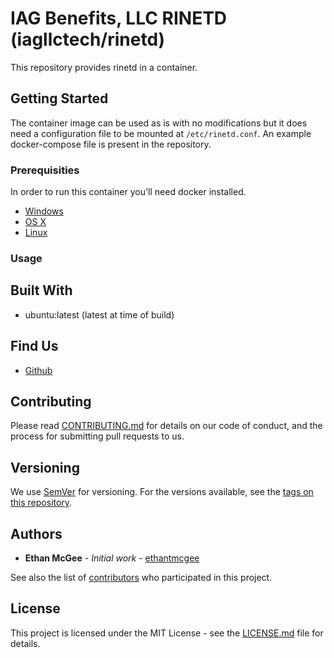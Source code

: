 # IAG Benefits, LLC RINETD (iagllctech/rinetd)

This repository provides rinetd in a container.

## Getting Started

The container image can be used as is with no modifications but it does need a configuration file to be mounted at `/etc/rinetd.conf`.  An example docker-compose file is present in the repository.

### Prerequisities

In order to run this container you'll need docker installed.

* [Windows](https://docs.docker.com/windows/started)
* [OS X](https://docs.docker.com/mac/started/)
* [Linux](https://docs.docker.com/linux/started/)

### Usage

## Built With

* ubuntu:latest (latest at time of build)

## Find Us

* [Github](https://github.com/iagtech/rinetd)

## Contributing

Please read [CONTRIBUTING.md](https://github.com/iagtech/rinetd/blob/main/CONTRIBUTING.md) for details on our code of conduct, and the process for submitting pull requests to us.

## Versioning

We use [SemVer](http://semver.org/) for versioning. For the versions available, see the [tags on this repository](https://github.com/iagtech/rinetd/tags). 

## Authors

* **Ethan McGee** - *Initial work* - [ethantmcgee](https://github.com/ethantmcgee)

See also the list of [contributors](https://github.com/iagtech/rinetd/contributors) who participated in this project.

## License

This project is licensed under the MIT License - see the [LICENSE.md](https://github.com/iagtech/rinetd/blob/main/LICENSE.md) file for details.
